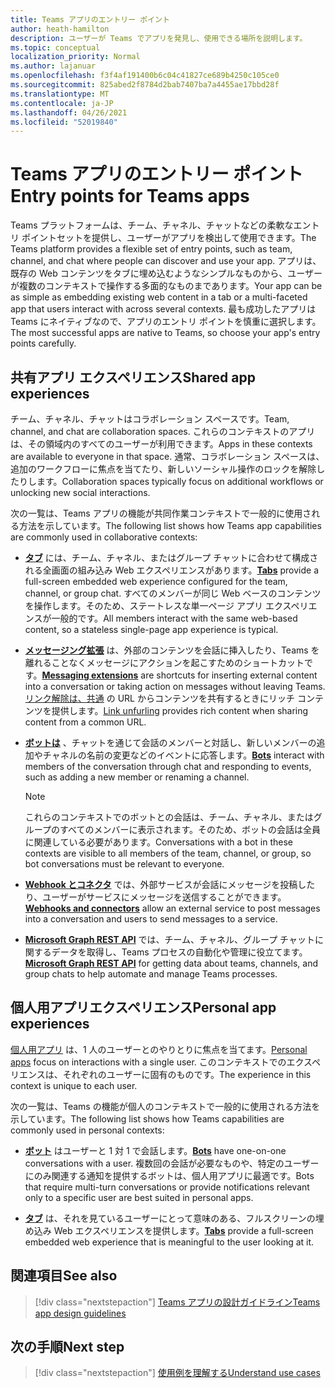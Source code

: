 ```yaml
---
title: Teams アプリのエントリー ポイント
author: heath-hamilton
description: ユーザーが Teams でアプリを発見し、使用できる場所を説明します。
ms.topic: conceptual
localization_priority: Normal
ms.author: lajanuar
ms.openlocfilehash: f3f4af191400b6c04c41827ce689b4250c105ce0
ms.sourcegitcommit: 825abed2f8784d2bab7407ba7a4455ae17bbd28f
ms.translationtype: MT
ms.contentlocale: ja-JP
ms.lasthandoff: 04/26/2021
ms.locfileid: "52019840"
---
```

# <a name="entry-points-for-teams-apps"></a><span data-ttu-id="28ee2-103">Teams アプリのエントリー ポイント</span><span class="sxs-lookup"><span data-stu-id="28ee2-103">Entry points for Teams apps</span></span>

<span data-ttu-id="28ee2-104">Teams プラットフォームは、チーム、チャネル、チャットなどの柔軟なエントリ ポイントセットを提供し、ユーザーがアプリを検出して使用できます。</span><span class="sxs-lookup"><span data-stu-id="28ee2-104">The Teams platform provides a flexible set of entry points, such as team, channel, and chat where people can discover and use your app.</span></span> <span data-ttu-id="28ee2-105">アプリは、既存の Web コンテンツをタブに埋め込むようなシンプルなものから、ユーザーが複数のコンテキストで操作する多面的なものまであります。</span><span class="sxs-lookup"><span data-stu-id="28ee2-105">Your app can be as simple as embedding existing web content in a tab or a multi-faceted app that users interact with across several contexts.</span></span>
<span data-ttu-id="28ee2-106">最も成功したアプリは Teams にネイティブなので、アプリのエントリ ポイントを慎重に選択します。</span><span class="sxs-lookup"><span data-stu-id="28ee2-106">The most successful apps are native to Teams, so choose your app's entry points carefully.</span></span>

## <a name="shared-app-experiences"></a><span data-ttu-id="28ee2-107">共有アプリ エクスペリエンス</span><span class="sxs-lookup"><span data-stu-id="28ee2-107">Shared app experiences</span></span>

<span data-ttu-id="28ee2-108">チーム、チャネル、チャットはコラボレーション スペースです。</span><span class="sxs-lookup"><span data-stu-id="28ee2-108">Team, channel, and chat are collaboration spaces.</span></span> <span data-ttu-id="28ee2-109">これらのコンテキストのアプリは、その領域内のすべてのユーザーが利用できます。</span><span class="sxs-lookup"><span data-stu-id="28ee2-109">Apps in these contexts are available to everyone in that space.</span></span> <span data-ttu-id="28ee2-110">通常、コラボレーション スペースは、追加のワークフローに焦点を当てたり、新しいソーシャル操作のロックを解除したりします。</span><span class="sxs-lookup"><span data-stu-id="28ee2-110">Collaboration spaces typically focus on additional workflows or unlocking new social interactions.</span></span>

<span data-ttu-id="28ee2-111">次の一覧は、Teams アプリの機能が共同作業コンテキストで一般的に使用される方法を示しています。</span><span class="sxs-lookup"><span data-stu-id="28ee2-111">The following list shows how Teams app capabilities are commonly used in collaborative contexts:</span></span>

* <span data-ttu-id="28ee2-112">[**タブ**](~/tabs/what-are-tabs.md) には、チーム、チャネル、またはグループ チャットに合わせて構成される全画面の組み込み Web エクスペリエンスがあります。</span><span class="sxs-lookup"><span data-stu-id="28ee2-112">[**Tabs**](~/tabs/what-are-tabs.md) provide a full-screen embedded web experience configured for the team, channel, or group chat.</span></span> <span data-ttu-id="28ee2-113">すべてのメンバーが同じ Web ベースのコンテンツを操作します。そのため、ステートレスな単一ページ アプリ エクスペリエンスが一般的です。</span><span class="sxs-lookup"><span data-stu-id="28ee2-113">All members interact with the same web-based content, so a stateless single-page app experience is typical.</span></span>

* <span data-ttu-id="28ee2-114">[**メッセージング拡張**](~/messaging-extensions/what-are-messaging-extensions.md) は、外部のコンテンツを会話に挿入したり、Teams を離れることなくメッセージにアクションを起こすためのショートカットです。</span><span class="sxs-lookup"><span data-stu-id="28ee2-114">[**Messaging extensions**](~/messaging-extensions/what-are-messaging-extensions.md) are shortcuts for inserting external content into a conversation or taking action on messages without leaving Teams.</span></span> <span data-ttu-id="28ee2-115">[リンク解除は、共通](~/messaging-extensions/how-to/link-unfurling.md) の URL からコンテンツを共有するときにリッチ コンテンツを提供します。</span><span class="sxs-lookup"><span data-stu-id="28ee2-115">[Link unfurling](~/messaging-extensions/how-to/link-unfurling.md) provides rich content when sharing content from a common URL.</span></span>

* <span data-ttu-id="28ee2-116">[**ボットは**](~/bots/what-are-bots.md) 、チャットを通じて会話のメンバーと対話し、新しいメンバーの追加やチャネルの名前の変更などのイベントに応答します。</span><span class="sxs-lookup"><span data-stu-id="28ee2-116">[**Bots**](~/bots/what-are-bots.md) interact with members of the conversation through chat and responding to events, such as adding a new member or renaming a channel.</span></span> 
   > [!NOTE]
   > <span data-ttu-id="28ee2-117">これらのコンテキストでのボットとの会話は、チーム、チャネル、またはグループのすべてのメンバーに表示されます。そのため、ボットの会話は全員に関連している必要があります。</span><span class="sxs-lookup"><span data-stu-id="28ee2-117">Conversations with a bot in these contexts are visible to all members of the team, channel, or group, so bot conversations must be relevant to everyone.</span></span>

* <span data-ttu-id="28ee2-118">[**Webhook とコネクタ**](~/webhooks-and-connectors/what-are-webhooks-and-connectors.md) では、外部サービスが会話にメッセージを投稿したり、ユーザーがサービスにメッセージを送信することができます。</span><span class="sxs-lookup"><span data-stu-id="28ee2-118">[**Webhooks and connectors**](~/webhooks-and-connectors/what-are-webhooks-and-connectors.md) allow an external service to post messages into a conversation and users to send messages to a service.</span></span>

* <span data-ttu-id="28ee2-119">[**Microsoft Graph REST API**](https://docs.microsoft.com/graph/teams-concept-overview) では、チーム、チャネル、グループ チャットに関するデータを取得し、Teams プロセスの自動化や管理に役立てます。</span><span class="sxs-lookup"><span data-stu-id="28ee2-119">[**Microsoft Graph REST API**](https://docs.microsoft.com/graph/teams-concept-overview) for getting data about teams, channels, and group chats to help automate and manage Teams processes.</span></span>

## <a name="personal-app-experiences"></a><span data-ttu-id="28ee2-120">個人用アプリエクスペリエンス</span><span class="sxs-lookup"><span data-stu-id="28ee2-120">Personal app experiences</span></span>

<span data-ttu-id="28ee2-121">[個人用アプリ](../concepts/design/personal-apps.md) は、1 人のユーザーとのやりとりに焦点を当てます。</span><span class="sxs-lookup"><span data-stu-id="28ee2-121">[Personal apps](../concepts/design/personal-apps.md) focus on interactions with a single user.</span></span> <span data-ttu-id="28ee2-122">このコンテキストでのエクスペリエンスは、それぞれのユーザーに固有のものです。</span><span class="sxs-lookup"><span data-stu-id="28ee2-122">The experience in this context is unique to each user.</span></span>

<span data-ttu-id="28ee2-123">次の一覧は、Teams の機能が個人のコンテキストで一般的に使用される方法を示しています。</span><span class="sxs-lookup"><span data-stu-id="28ee2-123">The following list shows how Teams capabilities are commonly used in personal contexts:</span></span>

* <span data-ttu-id="28ee2-124">[**ボット**](~/bots/what-are-bots.md) はユーザーと 1 対 1 で会話します。</span><span class="sxs-lookup"><span data-stu-id="28ee2-124">[**Bots**](~/bots/what-are-bots.md) have one-on-one conversations with a user.</span></span> <span data-ttu-id="28ee2-125">複数回の会話が必要なものや、特定のユーザーにのみ関連する通知を提供するボットは、個人用アプリに最適です。</span><span class="sxs-lookup"><span data-stu-id="28ee2-125">Bots that require multi-turn conversations or provide notifications relevant only to a specific user are best suited in personal apps.</span></span>

* <span data-ttu-id="28ee2-126">[**タブ**](~/tabs/what-are-tabs.md) は、それを見ているユーザーにとって意味のある、フルスクリーンの埋め込み Web エクスペリエンスを提供します。</span><span class="sxs-lookup"><span data-stu-id="28ee2-126">[**Tabs**](~/tabs/what-are-tabs.md) provide a full-screen embedded web experience that is meaningful to the user looking at it.</span></span>

## <a name="see-also"></a><span data-ttu-id="28ee2-127">関連項目</span><span class="sxs-lookup"><span data-stu-id="28ee2-127">See also</span></span>

> [!div class="nextstepaction"]
> [<span data-ttu-id="28ee2-128">Teams アプリの設計ガイドライン</span><span class="sxs-lookup"><span data-stu-id="28ee2-128">Teams app design guidelines</span></span>](../concepts/design/design-teams-app-overview.md)

## <a name="next-step"></a><span data-ttu-id="28ee2-129">次の手順</span><span class="sxs-lookup"><span data-stu-id="28ee2-129">Next step</span></span>

> [!div class="nextstepaction"]
> [<span data-ttu-id="28ee2-130">使用例を理解する</span><span class="sxs-lookup"><span data-stu-id="28ee2-130">Understand use cases</span></span>](../concepts/design/understand-use-cases.md)
